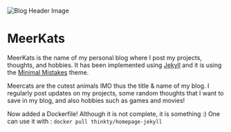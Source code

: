 ![Blog Header Image](https://meerkatz.netlify.app/assets/images/noun_meerkat_cute_logo.png)

# MeerKats
MeerKats is the name of my personal blog where I post my projects, thoughts, and hobbies.
It has been implemented using [Jekyll](https://jekyllrb.com/) and it is using the [Minimal Mistakes](https://mmistakes.github.io/minimal-mistakes/) theme.

Meercats are the cutest animals IMO thus the title & name of my blog.
I regularly post updates on my projects, some random thoughts that I want to save in my blog, and also hobbies such as games and movies!

Now added a Dockerfile! Although it is not complete, it is something :)
One can use it with : `docker pull thinkty/homepage-jekyll`

